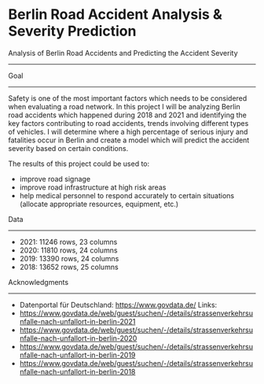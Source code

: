 # Berlin Road Accident Analysis & Severity Prediction



Analysis of Berlin Road Accidents and Predicting the Accident Severity
**********************************************************************

Goal
****
Safety is one of the most important factors which needs to be considered when evaluating a road network. In this project I will be analyzing Berlin road accidents which happened during 2018 and 2021 and identifying the key factors contributing to road accidents, trends involving different types of vehicles. I will determine where a high percentage of serious injury and fatalities occur in Berlin and create a model which will predict the accident severity based on certain conditions. 

The results of this project could be used to:
- improve road signage
- improve road infrastructure at high risk areas
- help medical personnel to respond accurately to certain situations (allocate appropriate resources, equipment, etc.)

Data
****
- 2021: 11246 rows, 23 columns
- 2020: 11810 rows, 24 columns
- 2019: 13390 rows, 24 columns
- 2018: 13652 rows, 25 columns

Acknowledgments
***************
- Datenportal für Deutschland: https://www.govdata.de/
Links:
- https://www.govdata.de/web/guest/suchen/-/details/strassenverkehrsunfalle-nach-unfallort-in-berlin-2021
- https://www.govdata.de/web/guest/suchen/-/details/strassenverkehrsunfalle-nach-unfallort-in-berlin-2020
- https://www.govdata.de/web/guest/suchen/-/details/strassenverkehrsunfalle-nach-unfallort-in-berlin-2019
- https://www.govdata.de/web/guest/suchen/-/details/strassenverkehrsunfalle-nach-unfallort-in-berlin-2018

